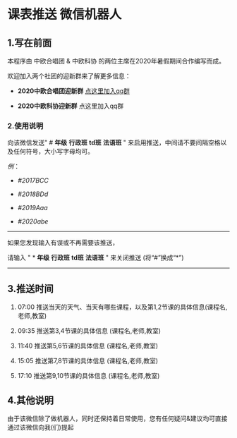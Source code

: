 # 课表推送 微信机器人

## 1.写在前面

本程序由 中欧合唱团 & 中欧科协 的两位主席在2020年暑假期间合作编写而成。

欢迎加入两个社团的迎新群来了解更多信息：

+ **2020中欧合唱团迎新群** [点这里加入qq群](https://qm.qq.com/cgi-bin/qm/qr?k=6C9a4ZK238xeSyhPQfJJUlCFxDWuwSFH&authKey=OfsfYt8fayNh2gVRQaIr1A7Hc6EJokbzVZBqssExM+EvLr+tRq60gRL4Y8NiYvhY&noverify=0)

+ **2020中欧科协迎新群** 点这里加入qq群

### 2.使用说明

向该微信发送" # **年级** **行政班** **td班** **法语班** " 来启用推送，中间请不要间隔空格以及任何符号，大小写字母均可。

*例*：

+ *#2017BCC*

+ *#2018BDd*

+ *#2019Aaa*

+ *#2020abe*

----

如果您发现输入有误或不再需要该推送，

请输入 " * **年级** **行政班** **td班** **法语班** " 来关闭推送 (将“#”换成“*”)

----

## 3.推送时间

1. 07:00 推送当天的天气、当天有哪些课程，以及第1,2节课的具体信息(课程名,老师,教室)

2. 09:35 推送第3,4节课的具体信息 (课程名,老师,教室)

3. 11:40 推送第5,6节课的具体信息 (课程名,老师,教室)

4. 15:05 推送第7,8节课的具体信息 (课程名,老师,教室)

5. 17:10 推送第9,10节课的具体信息 (课程名,老师,教室)

## 4.其他说明

由于该微信除了做机器人，同时还保持着日常使用，您有任何疑问&建议均可直接通过该微信向我(们)提起